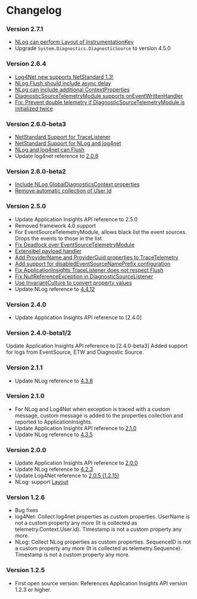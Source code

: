 # Changelog 

### Version 2.7.1
- [NLog can perform Layout of InstrumentationKey](https://github.com/Microsoft/ApplicationInsights-dotnet-logging/pull/203)
- Upgrade `System.Diagnostics.DiagnosticSource` to version 4.5.0

### Version 2.6.4
- [Log4Net new supports NetStandard 1.3!](https://github.com/Microsoft/ApplicationInsights-dotnet-logging/pull/167)
- [NLog Flush should include async delay](https://github.com/Microsoft/ApplicationInsights-dotnet-logging/pull/176)
- [NLog can include additional ContextProperties](https://github.com/Microsoft/ApplicationInsights-dotnet-logging/pull/183)
- [DiagnosticSourceTelemetryModule supports onEventWrittenHandler](https://github.com/Microsoft/ApplicationInsights-dotnet-logging/pull/184)
- [Fix: Prevent double telemetry if DiagnosticSourceTelemetryModule is initialized twice](https://github.com/Microsoft/ApplicationInsights-dotnet-logging/pull/181)

### Version 2.6.0-beta3
- [NetStandard Support for TraceListener](https://github.com/Microsoft/ApplicationInsights-dotnet-logging/pull/166)
- [NetStandard Support for NLog and log4net](https://github.com/Microsoft/ApplicationInsights-dotnet-logging/pull/167)
- [NLog and log4net can Flush](https://github.com/Microsoft/ApplicationInsights-dotnet-logging/pull/167)
- Update log4net reference to [2.0.6](https://www.nuget.org/packages/log4net/2.0.6)

### Version 2.6.0-beta2
- [Include NLog GlobalDiagnosticsContext properties](https://github.com/Microsoft/ApplicationInsights-dotnet-logging/pull/152)
- [Remove automatic collection of User Id](https://github.com/Microsoft/ApplicationInsights-dotnet-logging/issues/153)

### Version 2.5.0
- Update Application Insights API reference to 2.5.0
- Removed framework 4.0 support
- For EventSourceTelemetryModule, allows black list the event sources. Drops the events to those in the list.
- [Fix Deadlock over EventSourceTelemetryModule](https://github.com/Microsoft/ApplicationInsights-dotnet-logging/issues/109)
- [Extensibel payload handler](https://github.com/Microsoft/ApplicationInsights-dotnet-logging/pull/111)
- [Add ProviderName and ProviderGuid properties to TraceTelemetry](https://github.com/Microsoft/ApplicationInsights-dotnet-logging/pull/120)
- [Add support for disabledEventSourceNamePrefix configuration](https://github.com/Microsoft/ApplicationInsights-dotnet-logging/issues/122)
- [Fix ApplicationInsights TraceListener does not respect Flush](https://github.com/Microsoft/ApplicationInsights-dotnet-logging/issues/67)
- [Fix NullReferenceException in DiagnosticSourceListener](https://github.com/Microsoft/ApplicationInsights-dotnet-logging/pull/143)
- [Use InvariantCulture to convert property values](https://github.com/Microsoft/ApplicationInsights-dotnet-logging/pull/144)
- Update NLog reference to [4.4.12](https://github.com/NLog/NLog/releases/tag/v4.4.12)

### Version 2.4.0
- Update Application Insights API reference to [2.4.0]

### Version 2.4.0-beta1/2
Update Application Insights API reference to [2.4.0-beta3]
Added support for logs from EventSource, ETW and Diagnostic Source.

### Version 2.1.1

- Update NLog reference to [4.3.8](https://github.com/NLog/NLog/releases/tag/4.3.8)

### Version 2.1.0

- For NLog and Log4Net when exception is traced with a custom message, custom message is added to the properties collection and reported to ApplicationInsights.
- Update Application Insights API reference to [2.1.0](https://github.com/Microsoft/ApplicationInsights-dotnet/releases/tag/v2.1.0)
- Update NLog reference to [4.3.5](https://github.com/NLog/NLog/releases/tag/4.3.5)

### Version 2.0.0

- Update Application Insights API reference to [2.0.0](https://github.com/Microsoft/ApplicationInsights-dotnet/releases/tag/v2.0.0)
- Update NLog reference to [4.2.3](https://github.com/NLog/NLog/releases/tag/4.2.3)
- Update Log4Net reference to [2.0.5 (1.2.15)](http://logging.apache.org/log4net/release/release-notes.html)
- NLog: support [Layout](https://github.com/nlog/NLog/wiki/Layouts)

### Version 1.2.6

- Bug fixes
- log4Net: Collect log4net properties as custom properties. UserName is not a custom property any more (It is collected as telemetry.Context.User.Id). Timestamp is not a custom property any more.
- NLog: Collect NLog properties as custom properties. SequenceID is not a custom property any more (It is collected as telemetry.Sequence). Timestamp is not a custom property any more. 

### Version 1.2.5
- First open source version: References Application Insights API version 1.2.3 or higher.


